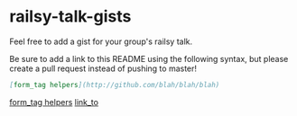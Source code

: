 # railsy-talk-gists

Feel free to add a gist for your group's railsy talk.

Be sure to add a link to this README using the following syntax, but please create a pull request instead of pushing to master!
```markdown
[form_tag helpers](http://github.com/blah/blah/blah)
```

[form_tag helpers](https://github.com/chi-squirrels-2015/railsy-talk-gists/blob/form-tag-helper/form-tag-helpers.md)
[link_to](https://github.com/chi-squirrels-2015/railsy-talk-gists/blob/master/link_to.md)
